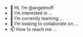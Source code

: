 - 👋 Hi, I’m @angelmxff
- 👀 I’m interested in ...
- 🌱 I’m currently learning ...
- 💞️ I’m looking to collaborate on ...
- 📫 How to reach me ...

<!---
angelmxff/angelmxff is a ✨ special ✨ repository because its `README.md` (this file) appears on your GitHub profile.
You can click the Preview link to take a look at your changes.
--->
